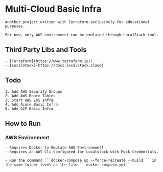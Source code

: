 
# Multi-Cloud Basic Infra

    Another project written with Terraform exclusively for educational purposes. 

    For now, only AWS environment can be emulated through LocalStack tool.

## Third Party Libs and Tools

    - [Terraform](https://www.terraform.io/)
    - [LocalStack](https://docs.localstack.cloud)

## Todo

    1. Add AWS Security Groups
    2. Add AWS Route Tables
    3. Start AWS EKS Infra
    4. Add Azure Basic Infra
    5. Add GCP Basic Infra

## How to Run

### AWS Environment 

    - Requires Docker to Emulate AWS Environment!
    - Requires an AWS Cli Configured for Localstack with Mock Credentials.

    - Run the command ```docker-compose up --force-recreate --build``` in the same folder level as the file ```docker-compose.yml```